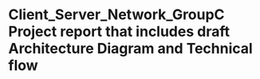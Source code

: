 # Client_Server_Network_GroupC Project report that includes draft Architecture Diagram and Technical flow 
